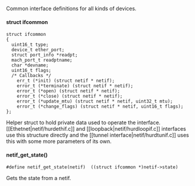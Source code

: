
Common interface definitions for all kinds of devices.

#### struct ifcommon ####

	struct ifcommon
	{
	  uint16_t type;
	  device_t ether_port;
	  struct port_info *readpt;
	  mach_port_t readptname;
	  char *devname;
	  uint16_t flags;
	  /* Callbacks */
	    err_t (*init) (struct netif * netif);
	    error_t (*terminate) (struct netif * netif);
	    error_t (*open) (struct netif * netif);
	    error_t (*close) (struct netif * netif);
	    error_t (*update_mtu) (struct netif * netif, uint32_t mtu);
	    error_t (*change_flags) (struct netif * netif, uint16_t flags);
	};

Helper struct to hold private data used to operate the interface.
[[Ethetnet|netif/hurdethif.c]] and [[loopback|netif/hurdloopif.c]] interfaces use this structure directly and the [[tunnel interface|netif/hurdtunif.c]] uses this with some more parameters of its own.

#### netif_get_state() ####

	#define netif_get_state(netif)  ((struct ifcommon *)netif->state)

Gets the state from a netif.